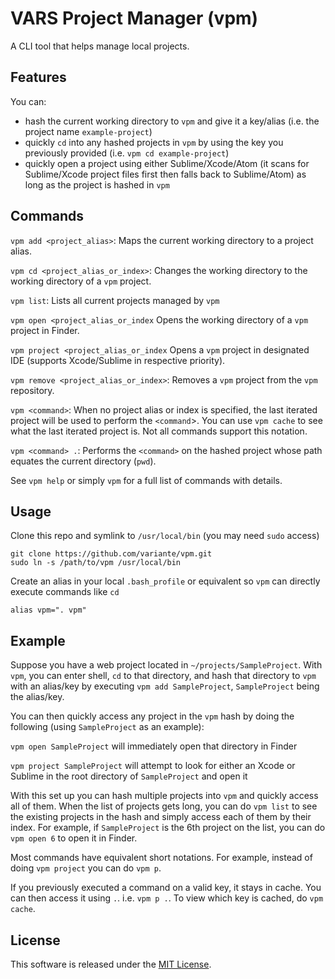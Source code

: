 # VARS Project Manager (vpm)

A CLI tool that helps manage local projects.

## Features

You can:
- hash the current working directory to `vpm` and give it a key/alias (i.e. the project name `example-project`)
- quickly `cd` into any hashed projects in `vpm` by using the key you previously provided (i.e. `vpm cd example-project`)
- quickly open a project using either Sublime/Xcode/Atom (it scans for Sublime/Xcode project files first then falls back to Sublime/Atom) as long as the project is hashed in `vpm`

## Commands

`vpm add <project_alias>`: Maps the current working directory to a project alias.

`vpm cd <project_alias_or_index>`: Changes the working directory to the working directory of a `vpm` project.

`vpm list`: Lists all current projects managed by `vpm`

`vpm open <project_alias_or_index` Opens the working directory of a `vpm` project in Finder.

`vpm project <project_alias_or_index` Opens a `vpm` project in designated IDE (supports Xcode/Sublime in respective priority).

`vpm remove <project_alias_or_index>`: Removes a `vpm` project from the `vpm` repository.

`vpm <command>`: When no project alias or index is specified, the last iterated project will be used to perform the `<command`>. You can use `vpm cache` to see what the last iterated project is. Not all commands support this notation.

`vpm <command> .`: Performs the `<command>` on the hashed project whose path equates the current directory (`pwd`). 

See `vpm help` or simply `vpm` for a full list of commands with details.

## Usage

Clone this repo and symlink to `/usr/local/bin` (you may need `sudo` access)
```
git clone https://github.com/variante/vpm.git
sudo ln -s /path/to/vpm /usr/local/bin
```
Create an alias in your local `.bash_profile` or equivalent so `vpm` can directly execute commands like `cd`
```
alias vpm=". vpm"
```

## Example

Suppose you have a web project located in `~/projects/SampleProject`. With `vpm`, you can enter shell, `cd` to that directory, and hash that directory to `vpm` with an alias/key by executing `vpm add SampleProject`, `SampleProject` being the alias/key.

You can then quickly access any project in the `vpm` hash by doing the following (using `SampleProject` as an example):

`vpm open SampleProject` will immediately open that directory in Finder

`vpm project SampleProject` will attempt to look for either an Xcode or Sublime in the root directory of `SampleProject` and open it

With this set up you can hash multiple projects into `vpm` and quickly access all of them. When the list of projects gets long, you can do `vpm list` to see the existing projects in the hash and simply access each of them by their index. For example, if `SampleProject` is the 6th project on the list, you can do `vpm open 6` to open it in Finder.

Most commands have equivalent short notations. For example, instead of doing `vpm project` you can do `vpm p`.

If you previously executed a command on a valid key, it stays in cache. You can then access it using `.`. i.e. `vpm p .`.  To view which key is cached, do `vpm cache`.

## License

This software is released under the [MIT License](http://opensource.org/licenses/MIT).
